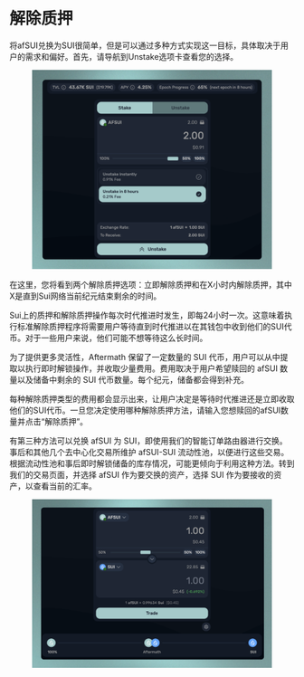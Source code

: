 # 解除质押

将afSUI兑换为SUI很简单，但是可以通过多种方式实现这一目标，具体取决于用户的需求和偏好。首先，请导航到Unstake选项卡查看您的选择。

<figure><img src="../../.gitbook/assets/spaces_meKfXaQnIP3bbI1AdlVX_uploads_IV5QJScut3BA82uFtZ4q_Screenshot 2024-02-22 at 11.webp" alt=""><figcaption></figcaption></figure>

在这里，您将看到两个解除质押选项：立即解除质押和在X小时内解除质押，其中X是直到Sui网络当前纪元结束剩余的时间。

Sui上的质押和解除质押操作每次时代推进时发生，即每24小时一次。这意味着执行标准解除质押程序将需要用户等待直到时代推进以在其钱包中收到他们的SUI代币。对于一些用户来说，他们可能不想等待这么长时间。

为了提供更多灵活性，Aftermath 保留了一定数量的 SUI 代币，用户可以从中提取以执行即时解锁操作，并收取少量费用。费用取决于用户希望赎回的 afSUI 数量以及储备中剩余的 SUI 代币数量。每个纪元，储备都会得到补充。

每种解除质押类型的费用都会显示出来，让用户决定是等待时代推进还是立即收取他们的SUI代币。一旦您决定使用哪种解除质押方法，请输入您想赎回的afSUI数量并点击“解除质押”。

有第三种方法可以兑换 afSUI 为 SUI，即使用我们的智能订单路由器进行交换。事后和其他几个去中心化交易所维护 afSUI-SUI 流动性池，以便进行这些交易。根据流动性池和事后即时解锁储备的库存情况，可能更倾向于利用这种方法。转到我们的交易页面，并选择 afSUI 作为要交换的资产，选择 SUI 作为要接收的资产，以查看当前的汇率。

<figure><img src="../../.gitbook/assets/spaces_meKfXaQnIP3bbI1AdlVX_uploads_axfxA0JI2RZJO1dAR9oP_image.webp" alt=""><figcaption></figcaption></figure>


